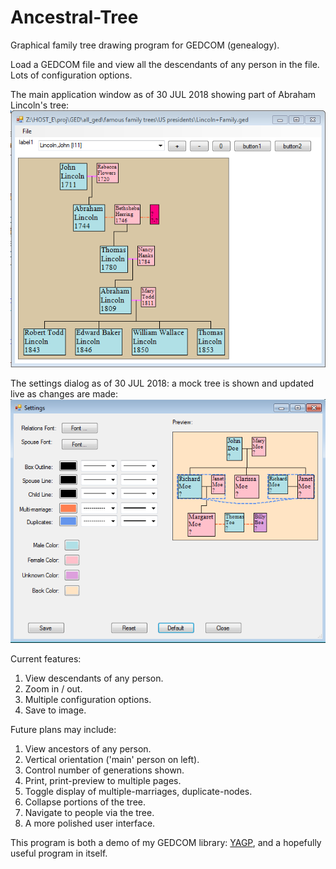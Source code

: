 # Ancestral-Tree
Graphical family tree drawing program for GEDCOM (genealogy).

Load a GEDCOM file and view all the descendants of any person in the file. Lots of configuration options.

The main application window as of 30 JUL 2018 showing part of Abraham Lincoln's tree:
![app window](app20180730.png)

The settings dialog as of 30 JUL 2018: a mock tree is shown and updated live as changes are made:
![dlg window](dlg20180730.png)


Current features:
1. View descendants of any person.
2. Zoom in / out.
3. Multiple configuration options.
4. Save to image.

Future plans may include:
1. View ancestors of any person.
2. Vertical orientation ('main' person on left).
3. Control number of generations shown.
4. Print, print-preview to multiple pages.
5. Toggle display of multiple-marriages, duplicate-nodes.
6. Collapse portions of the tree.
7. Navigate to people via the tree.
8. A more polished user interface.

This program is both a demo of my GEDCOM library: [YAGP](https://github.com/user/fire-eggs/yagp), and a hopefully useful program in itself.
